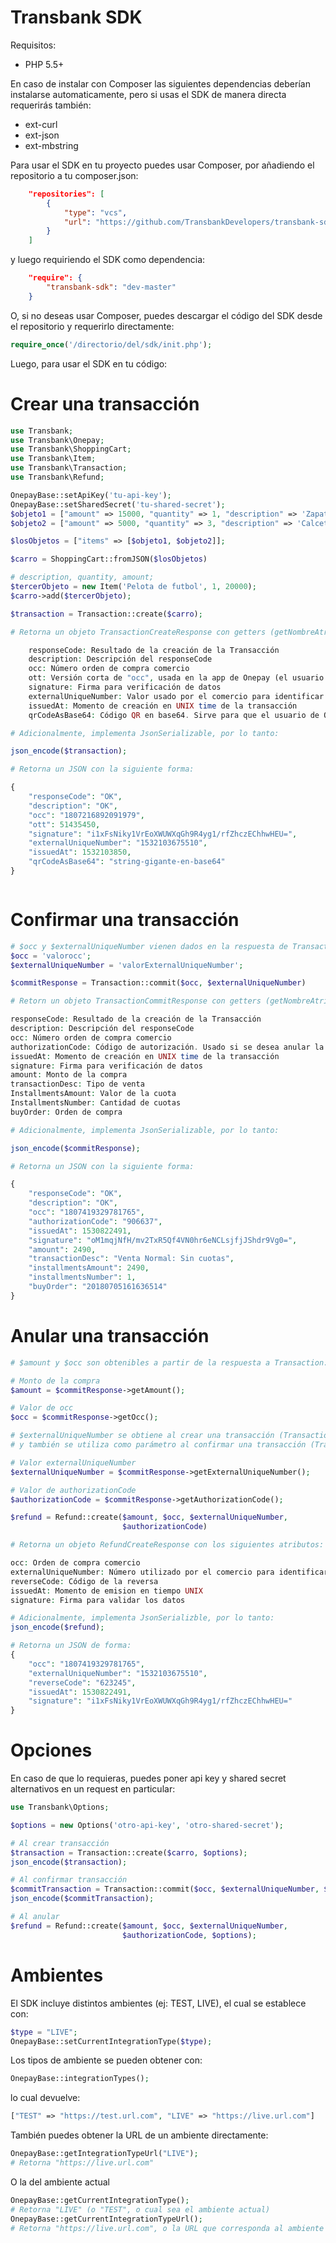 # Transbank SDK

Requisitos:

- PHP 5.5+

En caso de instalar con Composer las siguientes dependencias deberían instalarse
automaticamente, pero si usas el SDK de manera directa requerirás también: 
- ext-curl
- ext-json
- ext-mbstring

Para usar el SDK en tu proyecto puedes usar Composer, por añadiendo el repositorio a tu composer.json: 

```json
    "repositories": [
        {
            "type": "vcs",
            "url": "https://github.com/TransbankDevelopers/transbank-sdk-php"
        }
    ]
```

y luego requiriendo el SDK como dependencia:
```json
    "require": {
        "transbank-sdk": "dev-master"
    }
```

O, si no deseas usar Composer, puedes descargar el código del SDK desde el repositorio y requerirlo directamente:
```php
require_once('/directorio/del/sdk/init.php');
```

Luego, para usar el SDK en tu código:

# Crear una transacción
```php
use Transbank;
use Transbank\Onepay;
use Transbank\ShoppingCart;
use Transbank\Item;
use Transbank\Transaction;
use Transbank\Refund;

OnepayBase::setApiKey('tu-api-key');
OnepayBase::setSharedSecret('tu-shared-secret');
$objeto1 = ["amount" => 15000, "quantity" => 1, "description" => 'Zapatos deportivos'];
$objeto2 = ["amount" => 5000, "quantity" => 3, "description" => 'Calcetines'];

$losObjetos = ["items" => [$objeto1, $objeto2]];

$carro = ShoppingCart::fromJSON($losObjetos)

# description, quantity, amount;
$tercerObjeto = new Item('Pelota de futbol', 1, 20000); 
$carro->add($tercerObjeto);

$transaction = Transaction::create($carro);

# Retorna un objeto TransactionCreateResponse con getters (getNombreAtributo) y setters(setNombreAtributo) para:

    responseCode: Resultado de la creación de la Transacción
    description: Descripción del responseCode
    occ: Número orden de compra comercio
    ott: Versión corta de "occ", usada en la app de Onepay (el usuario puede ingresar el OTT en vez de scanear el QR)
    signature: Firma para verificación de datos
    externalUniqueNumber: Valor usado por el comercio para identificar la transacción
    issuedAt: Momento de creación en UNIX time de la transacción
    qrCodeAsBase64: Código QR en base64. Sirve para que el usuario de Onepay pueda scanearlo con la app para   realizar el pago

# Adicionalmente, implementa JsonSerializable, por lo tanto:

json_encode($transaction);

# Retorna un JSON con la siguiente forma:

{
    "responseCode": "OK",
    "description": "OK",
    "occ": "1807216892091979",
    "ott": 51435450,
    "signature": "i1xFsNiky1VrEoXWUWXqGh9R4yg1/rfZhczEChhwHEU=",
    "externalUniqueNumber": "1532103675510",
    "issuedAt": 1532103850,
    "qrCodeAsBase64": "string-gigante-en-base64"
}



```

# Confirmar una transacción
```php
# $occ y $externalUniqueNumber vienen dados en la respuesta de Transaction::create
$occ = 'valorocc';
$externalUniqueNumber = 'valorExternalUniqueNumber';

$commitResponse = Transaction::commit($occ, $externalUniqueNumber)

# Retorn un objeto TransactionCommitResponse con getters (getNombreAtributo) y setters (setNombreAtributo) para:

responseCode: Resultado de la creación de la Transacción
description: Descripción del responseCode
occ: Número orden de compra comercio
authorizationCode: Código de autorización. Usado si se desea anular la transacción
issuedAt: Momento de creación en UNIX time de la transacción
signature: Firma para verificación de datos
amount: Monto de la compra
transactionDesc: Tipo de venta
InstallmentsAmount: Valor de la cuota
InstallmentsNumber: Cantidad de cuotas
buyOrder: Orden de compra

# Adicionalmente, implementa JsonSerializable, por lo tanto:

json_encode($commitResponse);

# Retorna un JSON con la siguiente forma:

{
    "responseCode": "OK",
    "description": "OK",
    "occ": "1807419329781765",
    "authorizationCode": "906637",
    "issuedAt": 1530822491,
    "signature": "oM1mqjNfH/mv2TxR5Qf4VN0hr6eNCLsjfjJShdr9Vg0=",
    "amount": 2490,
    "transactionDesc": "Venta Normal: Sin cuotas",
    "installmentsAmount": 2490,
    "installmentsNumber": 1,
    "buyOrder": "20180705161636514"
}


```

# Anular una transacción
```php
# $amount y $occ son obtenibles a partir de la respuesta a Transaction::commit

# Monto de la compra
$amount = $commitResponse->getAmount();

# Valor de occ
$occ = $commitResponse->getOcc();

# $externalUniqueNumber se obtiene al crear una transacción (Transaction::create)
# y también se utiliza como parámetro al confirmar una transacción (Transaction::commit)

# Valor externalUniqueNumber
$externalUniqueNumber = $commitResponse->getExternalUniqueNumber();

# Valor de authorizationCode
$authorizationCode = $commitResponse->getAuthorizationCode();

$refund = Refund::create($amount, $occ, $externalUniqueNumber,
                         $authorizationCode)

# Retorna un objeto RefundCreateResponse con los siguientes atributos:

occ: Orden de compra comercio
externalUniqueNumber: Número utilizado por el comercio para identificar la transacción
reverseCode: Código de la reversa
issuedAt: Momento de emision en tiempo UNIX
signature: Firma para validar los datos

# Adicionalmente, implementa JsonSerializble, por lo tanto:
json_encode($refund);

# Retorna un JSON de forma:
{
    "occ": "1807419329781765",
    "externalUniqueNumber": "1532103675510",
    "reverseCode": "623245",
    "issuedAt": 1530822491,
    "signature": "i1xFsNiky1VrEoXWUWXqGh9R4yg1/rfZhczEChhwHEU="
}


```

# Opciones
En caso de que lo requieras, puedes poner api key y shared secret alternativos en un request en particular:
```php
use Transbank\Options;

$options = new Options('otro-api-key', 'otro-shared-secret');

# Al crear transacción
$transaction = Transaction::create($carro, $options);
json_encode($transaction);

# Al confirmar transacción
$commitTransaction = Transaction::commit($occ, $externalUniqueNumber, $options)
json_encode($commitTransaction);

# Al anular
$refund = Refund::create($amount, $occ, $externalUniqueNumber,
                         $authorizationCode, $options);
```

# Ambientes
El SDK incluye distintos ambientes (ej: TEST, LIVE), el cual se establece con:


```php
$type = "LIVE";
OnepayBase::setCurrentIntegrationType($type);
```

Los tipos de ambiente se pueden obtener con:

```php
OnepayBase::integrationTypes();
```
lo cual devuelve:
```php
["TEST" => "https://test.url.com", "LIVE" => "https://live.url.com"]
```

También puedes obtener la URL de un ambiente directamente:
```php
OnepayBase::getIntegrationTypeUrl("LIVE");
# Retorna "https://live.url.com"
```

O la del ambiente actual
```php
OnepayBase::getCurrentIntegrationType();
# Retorna "LIVE" (o "TEST", o cual sea el ambiente actual)
OnepayBase::getCurrentIntegrationTypeUrl();
# Retorna "https://live.url.com", o la URL que corresponda al ambiente actual
```


